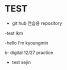 # TEST

- git hub 연습용 repository

-test lkm

-hello I'm kyoungmin

k- digital 12/27 practice

- test sejin
